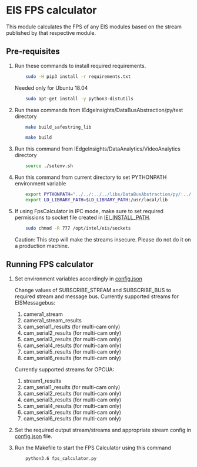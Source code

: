 # EIS FPS calculator

This module calculates the FPS of any EIS modules based on the stream published by that respective module.

## Pre-requisites

1. Run these commands to install required requirements.

    ```sh
        sudo -H pip3 install -r requirements.txt
    ```

    Needed only for Ubuntu 18.04
    ```sh
        sudo apt-get install -y python3-distutils
    ```

2. Run these commands from IEdgeInsights/DataBusAbstraction/py/test directory

    ```sh
        make build_safestring_lib
    ```

    ```sh
        make build
    ```

3. Run this command from IEdgeInsights/DataAnalytics/VideoAnalytics directory

    ```sh
        source ./setenv.sh
    ```

4. Run this command from current directory to set PYTHONPATH environment variable

    ```sh
        export PYTHONPATH="../../:../../libs/DataBusAbstraction/py/:../../libs/DataBusAbstraction/:../../libs/EISMessageBus"
        export LD_LIBRARY_PATH=$LD_LIBRARY_PATH:/usr/local/lib
    ```

5. If using FpsCalculator in IPC mode, make sure to set required permissions to socket file created in [IEI_INSTALL_PATH](/opt/intel/eis/sockets).

    ```sh
        sudo chmod -R 777 /opt/intel/eis/sockets
    ```

    Caution: This step will make the streams insecure. Please do not do it on a production machine.

## Running FPS calculator

1. Set environment variables accordingly in [config.json](config.json)

    Change values of SUBSCRIBE_STREAM and SUBSCRIBE_BUS to required stream and message bus.
    Currently supported streams for EISMessagebus:
    1. camera1_stream
    2. camera1_stream_results
    3. cam_serial1_results (for multi-cam only)
    4. cam_serial2_results (for multi-cam only)
    5. cam_serial3_results (for multi-cam only)
    6. cam_serial4_results (for multi-cam only)
    7. cam_serial5_results (for multi-cam only)
    8. cam_serial6_results (for multi-cam only)

    Currently supported streams for OPCUA:
    1. stream1_results
    2. cam_serial1_results (for multi-cam only)
    3. cam_serial2_results (for multi-cam only)
    4. cam_serial3_results (for multi-cam only)
    5. cam_serial4_results (for multi-cam only)
    6. cam_serial5_results (for multi-cam only)
    7. cam_serial6_results (for multi-cam only)

2. Set the required output stream/streams and appropriate stream config in [config.json](config.json) file.

3. Run the Makefile to start the FPS Calculator using this command

    ```sh
        python3.6 fps_calculator.py
    ```
